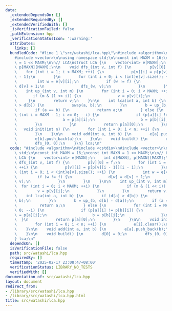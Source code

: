 ```yaml
---
data:
  _extendedDependsOn: []
  _extendedRequiredBy: []
  _extendedVerifiedWith: []
  _isVerificationFailed: false
  _pathExtension: hpp
  _verificationStatusIcon: ':warning:'
  attributes:
    links: []
  bundledCode: "#line 1 \"src/watashi/lca.hpp\"\n#include <algorithm>\n#include <cstdio>\n\
    #include <vector>\n\nusing namespace std;\n\nconst int MAXM = 16;\nconst int MAXN\
    \ = 1 << MAXM;\n\n// LCA\nstruct LCA {\n    vector<int> e[MAXN];\n    int d[MAXN],\
    \ p[MAXN][MAXM];\n\n    void dfs_(int v, int f) {\n        p[v][0] = f;\n    \
    \    for (int i = 1; i < MAXM; ++i) {\n            p[v][i] = p[p[v][i - 1]][i\
    \ - 1];\n        }\n        for (int i = 0; i < (int)e[v].size(); ++i) {\n   \
    \         int w = e[v][i];\n            if (w != f) {\n                d[w] =\
    \ d[v] + 1;\n                dfs_(w, v);\n            }\n        }\n    }\n\n\
    \    int up_(int v, int m) {\n        for (int i = 0; i < MAXM; ++i) {\n     \
    \       if (m & (1 << i)) {\n                v = p[v][i];\n            }\n   \
    \     }\n        return v;\n    }\n\n    int lca(int a, int b) {\n        if (d[a]\
    \ > d[b]) {\n            swap(a, b);\n        }\n        b = up_(b, d[b] - d[a]);\n\
    \        if (a == b) {\n            return a;\n        } else {\n            for\
    \ (int i = MAXM - 1; i >= 0; --i) {\n                if (p[a][i] != p[b][i]) {\n\
    \                    a = p[a][i];\n                    b = p[b][i];\n        \
    \        }\n            }\n            return p[a][0];\n        }\n    }\n\n \
    \   void init(int n) {\n        for (int i = 0; i < n; ++i) {\n            e[i].clear();\n\
    \        }\n    }\n\n    void add(int a, int b) {\n        e[a].push_back(b);\n\
    \        e[b].push_back(a);\n    }\n\n    void build() {\n        d[0] = 0;\n\
    \        dfs_(0, 0);\n    }\n} lca;\n"
  code: "#include <algorithm>\n#include <cstdio>\n#include <vector>\n\nusing namespace\
    \ std;\n\nconst int MAXM = 16;\nconst int MAXN = 1 << MAXM;\n\n// LCA\nstruct\
    \ LCA {\n    vector<int> e[MAXN];\n    int d[MAXN], p[MAXN][MAXM];\n\n    void\
    \ dfs_(int v, int f) {\n        p[v][0] = f;\n        for (int i = 1; i < MAXM;\
    \ ++i) {\n            p[v][i] = p[p[v][i - 1]][i - 1];\n        }\n        for\
    \ (int i = 0; i < (int)e[v].size(); ++i) {\n            int w = e[v][i];\n   \
    \         if (w != f) {\n                d[w] = d[v] + 1;\n                dfs_(w,\
    \ v);\n            }\n        }\n    }\n\n    int up_(int v, int m) {\n      \
    \  for (int i = 0; i < MAXM; ++i) {\n            if (m & (1 << i)) {\n       \
    \         v = p[v][i];\n            }\n        }\n        return v;\n    }\n\n\
    \    int lca(int a, int b) {\n        if (d[a] > d[b]) {\n            swap(a,\
    \ b);\n        }\n        b = up_(b, d[b] - d[a]);\n        if (a == b) {\n  \
    \          return a;\n        } else {\n            for (int i = MAXM - 1; i >=\
    \ 0; --i) {\n                if (p[a][i] != p[b][i]) {\n                    a\
    \ = p[a][i];\n                    b = p[b][i];\n                }\n          \
    \  }\n            return p[a][0];\n        }\n    }\n\n    void init(int n) {\n\
    \        for (int i = 0; i < n; ++i) {\n            e[i].clear();\n        }\n\
    \    }\n\n    void add(int a, int b) {\n        e[a].push_back(b);\n        e[b].push_back(a);\n\
    \    }\n\n    void build() {\n        d[0] = 0;\n        dfs_(0, 0);\n    }\n\
    } lca;\n"
  dependsOn: []
  isVerificationFile: false
  path: src/watashi/lca.hpp
  requiredBy: []
  timestamp: '2025-02-17 23:08:47+08:00'
  verificationStatus: LIBRARY_NO_TESTS
  verifiedWith: []
documentation_of: src/watashi/lca.hpp
layout: document
redirect_from:
- /library/src/watashi/lca.hpp
- /library/src/watashi/lca.hpp.html
title: src/watashi/lca.hpp
---
```

